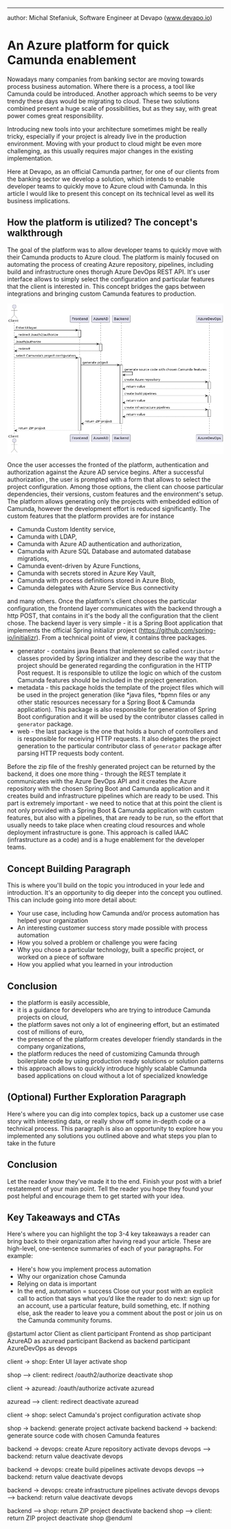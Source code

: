 ---
author: Michal Stefaniuk, Software Engineer at Devapo (www.devapo.io)

# An Azure platform for quick Camunda enablement
Nowadays many companies from banking sector are moving towards process business automation. 
Where there is a process, a tool like Camunda could be introduced. 
Another approach which seems to be very trendy these days would be migrating to cloud. These two solutions combined
present a huge scale of possibilities, but as they say, with great power comes great responsibility.

Introducing new tools into your architecture sometimes might be really tricky, especially if your project is already live
in the production environment. Moving with your product to cloud might be even more challenging, as this usually requires
major changes in the existing implementation.

Here at Devapo, as an official Camunda partner, for one of our clients from the banking sector we develop a solution, which intends to enable developer
teams to quickly move to Azure cloud with Camunda. In this article I would like to present this concept on its technical level as well its business implications.

## How the platform is utilized? The concept's walkthrough
The goal of the platform was to allow developer teams to quickly move with their Camunda products to Azure cloud. The platform is mainly focused
on automating the process of creating Azure repository, pipelines, including build and infrastructure ones thorugh Azure DevOps REST API.
It's user interface allows to simply select the configuration and particular features that the client is interested in. This concept bridges the gaps
between integrations and bringing custom Camunda features to production.

![image info](./msc.png)

Once the user accesses the fronted of the platform, authentication and authorization against the Azure AD service begins. After a successful authorization
, the user is prompted with a form that allows to select the project configuration. Among those options, the client can choose particular dependencies, their versions, custom features and the environment's setup. The platform
allows generating only the projects with embedded edition of Camunda, however the development effort is reduced significantly. The custom
features that the platform provides are for instance

* Camunda Custom Identity service,
* Camunda with LDAP,
* Camunda with Azure AD authentication and authorization,
* Camunda with Azure SQL Database and automated database migrations,
* Camunda event-driven by Azure Functions,
* Camunda with secrets stored in Azure Key Vault,
* Camunda with process definitions stored in Azure Blob,
* Camunda delegates with Azure Service Bus connectivity

and many others. Once the platform's client chooses the particular configuration, the frontend layer communicates with the backend 
through a http POST, that contains in it's the body all the configuration that the client chose. The backend layer is very simple - it is a Spring Boot application that implements the official Spring initializr project (https://github.com/spring-io/initializr).
From a technical point of view, it contains three packages.
* generator - contains java Beans that implement so called `contributor` classes provided by Spring intializer and they describe the way that the 
  project should be generated regarding the configuration in the HTTP Post request. It is responsible to utilize the logic on which of the custom Camunda features should
  be included in the project generation.
* metadata - this package holds the template of the project files which will be used in the project generation (like *java files, *bpmn files or any other static resources necessary for a Spring Boot & Camunda application). This package is also
responsible for generation of Spring Boot configuration and it will be used by the contributor classes called in `generator` package.
* web - the last package is the one that holds a bunch of controllers and is responsible for receiving HTTP requests. It also delegates the project generation
to the particular contributor class of `generator` package after parsing HTTP requests body content.
  
Before the zip file of the freshly generated project can be returned by the backend, it does one more thing - through the REST template it communicates with the Azure DevOps API
and it creates the Azure repository with the chosen Spring Boot and Camunda application and it creates build and infrastructure pipelines which are ready to be used. This part is
extremely important - we need to notice that at this point the client is not only provided with a Spring Boot & Camunda application with custom features, but
also with a pipelines, that are ready to be run, so the effort that usually needs to take place when creating cloud resources and whole deployment infrastructure is
gone. This approach is called IAAC (infrastructure as a code) and is a huge enablement for the developer teams.
  
## Concept Building Paragraph
This is where you'll build on the topic you introduced in your lede and introduction. It's an
opportunity to dig deeper into the concept you outlined. This can include going into more detail
about:
* Your use case, including how Camunda and/or process automation has helped your
  organization
* An interesting customer success story made possible with process automation
* How you solved a problem or challenge you were facing
* Why you chose a particular technology, built a specific project, or worked on a piece of
  software
* How you applied what you learned in your introduction

## Conclusion
* the platform is easily accessible,
* it is a guidance for developers who are trying to introduce Camunda projects on cloud,
* the platform saves not only a lot of engineering effort, but an estimated cost of millions of euro,
* the presence of the platform creates developer friendly standards in the company organizations,
* the platform reduces the need of customizing Camunda through boilerplate code by using production ready solutions or solution patterns
* this approach allows to quickly introduce highly scalable Camunda based applications on cloud without a lot of specialized knowledge

## (Optional) Further Exploration Paragraph
Here's where you can dig into complex topics, back up a customer use case story with
interesting data, or really show off some in-depth code or a technical process. This paragraph is
also an opportunity to explore how you implemented any solutions you outlined above and what
steps you plan to take in the future

## Conclusion
Let the reader know they’ve made it to the end. Finish your post with a brief restatement of your
main point. Tell the reader you hope they found your post helpful and encourage them to get
started with your idea.

## Key Takeaways and CTAs
Here's where you can highlight the top 3-4 key takeaways a reader can bring back to their
organization after having read your article. These are high-level, one-sentence summaries of
each of your paragraphs. For example:
* Here's how you implement process automation
* Why our organization chose Camunda
* Relying on data is important
* In the end, automation = success
  Close out your post with an explicit call to action that says what you’d like the reader to do next:
  sign up for an account, use a particular feature, build something, etc. If nothing else, ask the
  reader to leave you a comment about the post or join us on the Camunda community forums.

@startuml
actor Client as client
participant Frontend as shop
participant AzureAD as azuread
participant Backend as backend
participant AzureDevOps as devops

client -> shop: Enter UI layer
activate shop

shop --> client: redirect /oauth2/authorize
deactivate shop

client -> azuread: /oauth/authorize
activate azuread

azuread --> client: redirect
deactivate azuread

client -> shop: select Camunda's project configuration
activate shop

shop -> backend: generate project
activate backend
backend -> backend: generate source code with chosen Camunda features

backend -> devops: create Azure repository
activate devops
devops --> backend: return value
deactivate devops

backend -> devops: create build pipelines
activate devops
devops --> backend: return value
deactivate devops

backend -> devops: create infrastructure pipelines
activate devops
devops --> backend: return value
deactivate devops

backend --> shop: return ZIP project
deactivate backend
shop --> client: return ZIP project
deactivate shop
@enduml